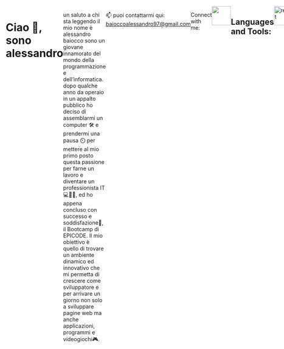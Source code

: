 
<div style="display:flex">


<h1>Ciao 👋, sono alessandro</h1>

un saluto a chi sta leggendo il mio nome è alessandro baiocco sono un giovane innamorato del mondo della programmazione e dell’informatica. dopo qualche anno da operaio in un appalto pubblico ho deciso di assemblarmi un computer 🛠️ e prendermi una pausa ⏲️ per mettere al mio primo posto questa passione per farne un lavoro e diventare un professionista IT💻👨‍🔧, ed ho appena concluso con successo e soddisfazione🥳, il Bootcamp di EPICODE. Il mio obiettivo è quello di trovare un ambiente dinamico ed innovativo che mi permetta di crescere come sviluppatore e per arrivare un giorno non solo a sviluppare pagine web ma anche applicazioni, programmi e videogiochi🎮.

📫 puoi contattarmi qui: baioccoalessandro97@gmail.com

<p>Connect with me:</p>
  <a href="www.linkedin.com/in/alessandro-baioccowebdeveloper"><img src="https://upload.wikimedia.org/wikipedia/commons/thumb/8/81/LinkedIn_icon.svg/2048px-LinkedIn_icon.svg.png" style="width:50px;height:50px;display:inline"/></a>

  <div style="display:flex">
    <h2>Languages and Tools:</h2>
    <a href="https://react.dev/"><img src="https://upload.wikimedia.org/wikipedia/commons/thumb/a/a7/React-icon.svg/2300px-React-icon.svg.png" alt="react" style="width:50px;height:50px;display:inline"/></a>
    <a href="https://getbootstrap.com/"><img src="https://pbs.twimg.com/profile_images/1273081551354396672/-Tzadxix_400x400.jpg" alt="bootstrap" style="width:50px;height:50px;display:inline"/></a>
    <a href="https://www.python.org/"><img src="https://upload.wikimedia.org/wikipedia/commons/thumb/c/c3/Python-logo-notext.svg/1869px-Python-logo-notext.svg.png" alt="python" style="width:50px;height:50px;display:inline"/></a>
    <a href="https://it.wikipedia.org/wiki/CSS"><img src="https://upload.wikimedia.org/wikipedia/commons/thumb/6/62/CSS3_logo.svg/2048px-CSS3_logo.svg.png" alt="css3" style="width:50px;height:50px;display:inline"/></a>
    <a href="https://git-scm.com/"><img src="https://upload.wikimedia.org/wikipedia/commons/thumb/3/3f/Git_icon.svg/2048px-Git_icon.svg.png" alt="git"  style="width:50px;height:50px;display:inline" /></a>
    <a href="https://it.wikipedia.org/wiki/HTML5"><img src="https://upload.wikimedia.org/wikipedia/commons/thumb/3/38/HTML5_Badge.svg/2048px-HTML5_Badge.svg.png" alt="html5"  style="width:50px;height:50px;display:inline"/></a>
    <a href="https://www.java.com/it/"><img src="https://cdn.freebiesupply.com/logos/large/2x/java-14-logo-png-transparent.png" alt="java"  style="width:50px;height:50px;display:inline"/></a>
    <a href="https://it.wikipedia.org/wiki/JavaScript"><img src="https://upload.wikimedia.org/wikipedia/commons/thumb/9/99/Unofficial_JavaScript_logo_2.svg/512px-Unofficial_JavaScript_logo_2.svg.png?20141107110902" alt="javascript"  style="width:50px;height:50px;display:inline"/></a>
    <a href="https://www.postgresql.org/"><img src="https://upload.wikimedia.org/wikipedia/commons/thumb/2/29/Postgresql_elephant.svg/993px-Postgresql_elephant.svg.png" alt="postgress sql"  style="width:50px;height:50px;display:inline"/></a>
    <a href="https://nodejs.org/en"><img src="https://seeklogo.com/images/N/nodejs-logo-FBE122E377-seeklogo.com.png" alt="nodejs"  style="width:50px;height:50px;display:inline"/></a>
    <a href="https://code.visualstudio.com/"><img src="https://upload.wikimedia.org/wikipedia/commons/thumb/9/9a/Visual_Studio_Code_1.35_icon.svg/2048px-Visual_Studio_Code_1.35_icon.svg.png" alt="visual studio code"  style="width:50px;height:50px;display:inline"/></a>
    <a href="https://sass-lang.com/"><img src="https://upload.wikimedia.org/wikipedia/commons/thumb/9/96/Sass_Logo_Color.svg/2560px-Sass_Logo_Color.svg.png" alt="sass"  style="width:50px;height:50px;display:inline"/>
    <a href="https://spring.io/"><img src="https://cdn.freebiesupply.com/logos/large/2x/spring-3-logo-png-transparent.png" alt="spring"  style="width:50px;height:50px;display:inline"/>
    <a href="https://www.typescriptlang.org/"><img src="https://upload.wikimedia.org/wikipedia/commons/thumb/4/4c/Typescript_logo_2020.svg/2048px-Typescript_logo_2020.svg.png" alt="typescript"  style="width:50px;height:50px;display:inline"/>
  </div>
</div>
